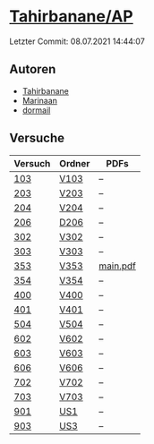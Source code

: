 # [Tahirbanane/AP](https://github.com/Tahirbanane/AP)

Letzter Commit: 08.07.2021 14:44:07

## Autoren
- [Tahirbanane](https://github.com/Tahirbanane)
- [Marinaan](https://github.com/Marinaan)
- [dormail](https://github.com/dormail)

## Versuche

|        Versuch         |                         Ordner                         |                                                       PDFs                                                       |
|------------------------|--------------------------------------------------------|------------------------------------------------------------------------------------------------------------------|
|[103](../../versuch/103)|[V103](https://github.com/Tahirbanane/AP/tree/main/V103)|–                                                                                                                 |
|[203](../../versuch/203)|[V203](https://github.com/Tahirbanane/AP/tree/main/V203)|–                                                                                                                 |
|[204](../../versuch/204)|[V204](https://github.com/Tahirbanane/AP/tree/main/V204)|–                                                                                                                 |
|[206](../../versuch/206)|[D206](https://github.com/Tahirbanane/AP/tree/main/D206)|–                                                                                                                 |
|[302](../../versuch/302)|[V302](https://github.com/Tahirbanane/AP/tree/main/V302)|–                                                                                                                 |
|[303](../../versuch/303)|[V303](https://github.com/Tahirbanane/AP/tree/main/V303)|–                                                                                                                 |
|[353](../../versuch/353)|[V353](https://github.com/Tahirbanane/AP/tree/main/V353)|[main.pdf](https://docs.google.com/viewer?url=https://raw.githubusercontent.com/Tahirbanane/AP/main/V353/main.pdf)|
|[354](../../versuch/354)|[V354](https://github.com/Tahirbanane/AP/tree/main/V354)|–                                                                                                                 |
|[400](../../versuch/400)|[V400](https://github.com/Tahirbanane/AP/tree/main/V400)|–                                                                                                                 |
|[401](../../versuch/401)|[V401](https://github.com/Tahirbanane/AP/tree/main/V401)|–                                                                                                                 |
|[504](../../versuch/504)|[V504](https://github.com/Tahirbanane/AP/tree/main/V504)|–                                                                                                                 |
|[602](../../versuch/602)|[V602](https://github.com/Tahirbanane/AP/tree/main/V602)|–                                                                                                                 |
|[603](../../versuch/603)|[V603](https://github.com/Tahirbanane/AP/tree/main/V603)|–                                                                                                                 |
|[606](../../versuch/606)|[V606](https://github.com/Tahirbanane/AP/tree/main/V606)|–                                                                                                                 |
|[702](../../versuch/702)|[V702](https://github.com/Tahirbanane/AP/tree/main/V702)|–                                                                                                                 |
|[703](../../versuch/703)|[V703](https://github.com/Tahirbanane/AP/tree/main/V703)|–                                                                                                                 |
|[901](../../versuch/901)|[US1](https://github.com/Tahirbanane/AP/tree/main/US1)  |–                                                                                                                 |
|[903](../../versuch/903)|[US3](https://github.com/Tahirbanane/AP/tree/main/US3)  |–                                                                                                                 |
